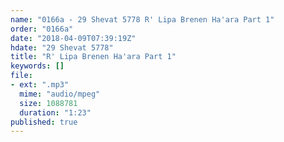```yaml
---
name: "0166a - 29 Shevat 5778 R' Lipa Brenen Ha'ara Part 1"
order: "0166a"
date: "2018-04-09T07:39:19Z"
hdate: "29 Shevat 5778"
title: "R' Lipa Brenen Ha'ara Part 1"
keywords: []
file:
- ext: ".mp3"
  mime: "audio/mpeg"
  size: 1088781
  duration: "1:23"
published: true
---
```


